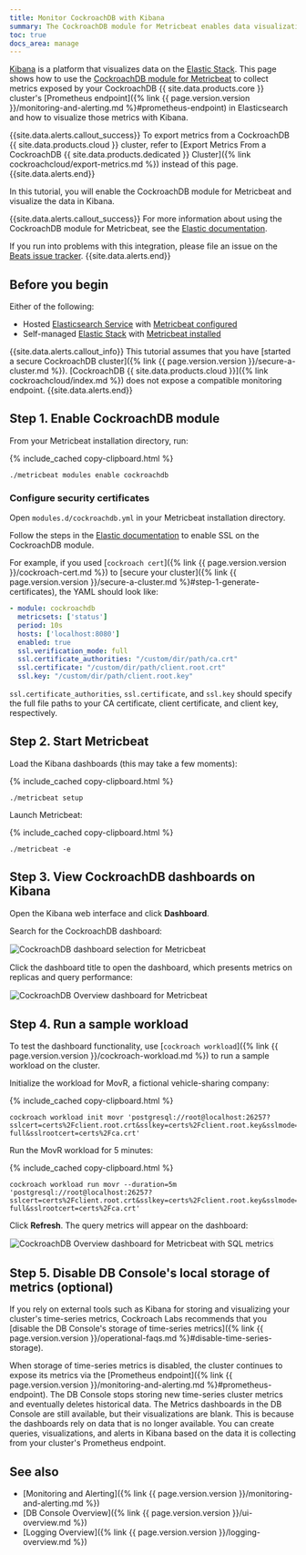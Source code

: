 ```yaml
---
title: Monitor CockroachDB with Kibana
summary: The CockroachDB module for Metricbeat enables data visualization of CockroachDB metrics with Kibana.
toc: true
docs_area: manage
---
```


[Kibana](https://www.elastic.co/kibana/) is a platform that visualizes data on the [Elastic Stack](https://www.elastic.co/elastic-stack/). This page shows how to use the [CockroachDB module for Metricbeat](https://www.elastic.co/guide/en/beats/metricbeat/current/metricbeat-module-cockroachdb.html) to collect metrics exposed by your CockroachDB {{ site.data.products.core }} cluster's [Prometheus endpoint]({% link {{ page.version.version }}/monitoring-and-alerting.md %}#prometheus-endpoint) in Elasticsearch and how to visualize those metrics with Kibana.

{{site.data.alerts.callout_success}}
To export metrics from a CockroachDB {{ site.data.products.cloud }} cluster, refer to [Export Metrics From a CockroachDB {{ site.data.products.dedicated }} Cluster]({% link cockroachcloud/export-metrics.md %}) instead of this page.
{{site.data.alerts.end}}

In this tutorial, you will enable the CockroachDB module for Metricbeat and visualize the data in Kibana.

{{site.data.alerts.callout_success}}
For more information about using the CockroachDB module for Metricbeat, see the [Elastic documentation](https://www.elastic.co/guide/en/beats/metricbeat/current/metricbeat-module-cockroachdb.html).

If you run into problems with this integration, please file an issue on the [Beats issue tracker](https://github.com/elastic/beats).
{{site.data.alerts.end}}

## Before you begin

Either of the following:

- Hosted [Elasticsearch Service](https://www.elastic.co/guide/en/kibana/current/get-started.html#set-up-on-cloud) with [Metricbeat configured](https://www.elastic.co/guide/en/beats/metricbeat/current/configure-cloud-id.html)
- Self-managed [Elastic Stack](https://www.elastic.co/guide/en/elastic-stack-get-started/current/get-started-elastic-stack.html) with [Metricbeat installed](https://www.elastic.co/guide/en/beats/metricbeat/7.13/metricbeat-installation-configuration.html)

{{site.data.alerts.callout_info}}
This tutorial assumes that you have [started a secure CockroachDB cluster]({% link {{ page.version.version }}/secure-a-cluster.md %}). [CockroachDB {{ site.data.products.cloud }}]({% link cockroachcloud/index.md %}) does not expose a compatible monitoring endpoint.
{{site.data.alerts.end}}

## Step 1. Enable CockroachDB module

From your Metricbeat installation directory, run:

{% include_cached copy-clipboard.html %}
~~~ shell
./metricbeat modules enable cockroachdb
~~~

### Configure security certificates

Open `modules.d/cockroachdb.yml` in your Metricbeat installation directory.

Follow the steps in the [Elastic documentation](https://www.elastic.co/guide/en/beats/metricbeat/current/configuration-ssl.html) to enable SSL on the CockroachDB module.

For example, if you used [`cockroach cert`]({% link {{ page.version.version }}/cockroach-cert.md %}) to [secure your cluster]({% link {{ page.version.version }}/secure-a-cluster.md %}#step-1-generate-certificates), the YAML should look like:

~~~ yaml
- module: cockroachdb
  metricsets: ['status']
  period: 10s
  hosts: ['localhost:8080']
  enabled: true
  ssl.verification_mode: full
  ssl.certificate_authorities: "/custom/dir/path/ca.crt"
  ssl.certificate: "/custom/dir/path/client.root.crt"
  ssl.key: "/custom/dir/path/client.root.key"
~~~

`ssl.certificate_authorities`, `ssl.certificate`, and `ssl.key` should specify the full file paths to your CA certificate, client certificate, and client key, respectively.

## Step 2. Start Metricbeat

Load the Kibana dashboards (this may take a few moments):

{% include_cached copy-clipboard.html %}
~~~ shell
./metricbeat setup
~~~

Launch Metricbeat:

{% include_cached copy-clipboard.html %}
~~~ shell
./metricbeat -e
~~~

## Step 3. View CockroachDB dashboards on Kibana

Open the Kibana web interface and click **Dashboard**.

Search for the CockroachDB dashboard:

<img src="{{ 'images/v23.2/kibana-crdb-dashboard-selection.png' | relative_url }}" alt="CockroachDB dashboard selection for Metricbeat" style="border:1px solid #eee;max-width:100%" />

Click the dashboard title to open the dashboard, which presents metrics on replicas and query performance:

<img src="{{ 'images/v23.2/kibana-crdb-dashboard.png' | relative_url }}" alt="CockroachDB Overview dashboard for Metricbeat" style="border:1px solid #eee;max-width:100%" />

## Step 4. Run a sample workload

To test the dashboard functionality, use [`cockroach workload`]({% link {{ page.version.version }}/cockroach-workload.md %}) to run a sample workload on the cluster.

Initialize the workload for MovR, a fictional vehicle-sharing company:

{% include_cached copy-clipboard.html %}
~~~ shell
cockroach workload init movr 'postgresql://root@localhost:26257?sslcert=certs%2Fclient.root.crt&sslkey=certs%2Fclient.root.key&sslmode=verify-full&sslrootcert=certs%2Fca.crt'
~~~

Run the MovR workload for 5 minutes:

{% include_cached copy-clipboard.html %}
~~~ shell
cockroach workload run movr --duration=5m 'postgresql://root@localhost:26257?sslcert=certs%2Fclient.root.crt&sslkey=certs%2Fclient.root.key&sslmode=verify-full&sslrootcert=certs%2Fca.crt'
~~~

Click **Refresh**. The query metrics will appear on the dashboard:

<img src="{{ 'images/v23.2/kibana-crdb-dashboard-sql.png' | relative_url }}" alt="CockroachDB Overview dashboard for Metricbeat with SQL metrics" style="border:1px solid #eee;max-width:100%" />

## Step 5. Disable DB Console's local storage of metrics (optional)

If you rely on external tools such as Kibana for storing and visualizing your cluster's time-series metrics, Cockroach Labs recommends that you [disable the DB Console's storage of time-series metrics]({% link {{ page.version.version }}/operational-faqs.md %}#disable-time-series-storage).

When storage of time-series metrics is disabled, the cluster continues to expose its metrics via the [Prometheus endpoint]({% link {{ page.version.version }}/monitoring-and-alerting.md %}#prometheus-endpoint). The DB Console stops storing new time-series cluster metrics and eventually deletes historical data. The Metrics dashboards in the DB Console are still available, but their visualizations are blank. This is because the dashboards rely on data that is no longer available. You can create queries, visualizations, and alerts in Kibana based on the data it is collecting from your cluster's Prometheus endpoint.

## See also

- [Monitoring and Alerting]({% link {{ page.version.version }}/monitoring-and-alerting.md %})
- [DB Console Overview]({% link {{ page.version.version }}/ui-overview.md %})
- [Logging Overview]({% link {{ page.version.version }}/logging-overview.md %})
